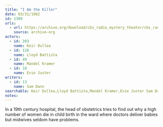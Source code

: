 ```yaml
---
title: "I Am the Killer"
date: 03/31/1982
id: 1309
urls: 
  - url: https://archive.org/download/cbs_radio_mystery_theater/cbs_radio_mystery_theater-1301-1350.zip/cbs_radio_mystery_theater-1301-1350%2Fcbsrmt_1309_i_am_the_killer.mp3
    source: archive-org
actors:  
  - id: 203
    name: Keir Dullea  
  - id: 126
    name: Lloyd Battista  
  - id: 49
    name: Mandel Kramer  
  - id: 10
    name: Evie Juster
writers:  
  - id: 13
    name: Sam Dann
searchable: Keir Dullea,Lloyd Battista,Mandel Kramer,Evie Juster Sam Dann
notes:  
---
```

In a 19th century hospital, the head of obstetrics tries to find out why a high number of women die in child birth in the ward where doctors deliver babies but midwives seldom have problems.